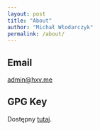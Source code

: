 ```yaml
---
layout: post
title: "About"
author: "Michał Włodarczyk"
permalink: /about/
---
```


## Email
admin@hxv.me

## GPG Key
Dostępny [tutaj](/key.pub).
